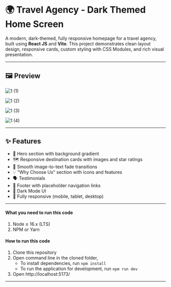 # 🌍 Travel Agency - Dark Themed Home Screen

A modern, dark-themed, fully responsive homepage for a travel agency, built using **React JS** and **Vite**. This project demonstrates clean layout design, responsive cards, custom styling with CSS Modules, and rich visual presentation.

---

## 🖼️ Preview
![1 (1)](https://github.com/user-attachments/assets/c2ef695d-51a5-479f-b9ab-859b10039581)

![1 (2)](https://github.com/user-attachments/assets/30e5ecfa-bddc-4965-8dce-2da2011a6a7a)

![1 (3)](https://github.com/user-attachments/assets/83e3b113-6c73-44a9-af1d-2d28b68cb16c)

![1 (4)](https://github.com/user-attachments/assets/f4d0ee8a-e1e8-48b6-8670-b6b6f7b522d7)



---

## ✨ Features

- 🧭 Hero section with background gradient
- 🗺️ Responsive destination cards with images and star ratings
- 🌟 Smooth image-to-text fade transitions
- 💡 "Why Choose Us" section with icons and features
- 🗣️ Testimonials
- 🔗 Footer with placeholder navigation links
- 🌙 Dark Mode UI
- 📱 Fully responsive (mobile, tablet, desktop)

---

#### What you need to run this code

1. Node ≥ 16.x (LTS)
2. NPM or Yarn

#### How to run this code

1. Clone this repository
2. Open command line in the cloned folder,
   - To install dependencies, run `npm install`
   - To run the application for development, run `npm run dev`
3. Open http://localhost:5173/

---


